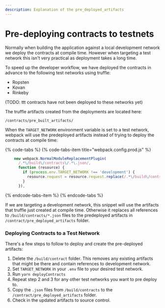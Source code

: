 ```yaml
---
description: Explanation of the pre_deployed_artifacts
---
```


# Pre-deploying contracts to testnets

Normally when building the application against a local development network  we deploy the contracts at compile time. However when targeting a test network this isn't very practical as deployment takes a long time.

To speed up the developer workflow, we have deployed the contracts in advance to the following test networks using truffle:

* Ropsten
* Kovan
* Rinkeby

\(TODO: ttt contracts have not been deployed to these networks yet\)

The truffle artifacts created from the deployments are located here: 

`/contracts/pre_built_artifacts/` 

When the `TARGET_NETWORK` environment variable is set to a test network, webpack will use the predeployed artifacts instead of trying to deploy the contracts at compile time:

{% code-tabs %}
{% code-tabs-item title="webpack.config.prod.js" %}
```javascript
    new webpack.NormalModuleReplacementPlugin(
      /.*\/build\/contracts\/.*\.json/,
      function (resource) {
        if (process.env.TARGET_NETWORK !== 'development') {
          resource.request = resource.request.replace(/.*\/build\/contracts/, paths.appContractArtifacts);
        }
      }),
```
{% endcode-tabs-item %}
{% endcode-tabs %}

If we are targeting a development network, this snippet will use the artifacts that truffle just created at compile time. Otherwise it replaces all references to `/build/contracts/*.json` files  to the predeployed artifacts in `/contract/pre_deployed_artifacts` folder. 

### Deploying Contracts to a Test Network

There's a few steps to follow to deploy and create the pre-deployed artifacts:

1. Delete the `/build/contract` folder. This removes any existing artifacts that might be there and contain references to development network.
2. Set `TARGET_NETWORK` in your `.env` file to your desired test network.
3. Run `yarn deployContracts`
4. Repeat step 2 and 3 for any other test networks you want to pre deploy to.
5. Copy the `.json` files from `/build/contracts` to the `/contract/pre_deployed_artifacts` folder.
6. Check in the updated artifacts to source control.

